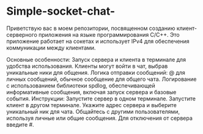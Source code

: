 # Simple-socket-chat-
Приветствую вас в моем репозитории, посвященном созданию клиент-серверного приложения на языке программирования C/C++.
Это приложение работает на сокетах и использует IPv4 для обеспечения коммуникации между клиентами.

Основные особенности:
Запуск сервера и клиента в терминале для удобства использования.
Клиенты могут войти в чат, выбрав уникальные ники для общения.
Логика отправки сообщений: @ для личных сообщений, обычное сообщение для общего чата.
Логирование с использованием библиотеки spdlog, обеспечивающей информативные сообщения, включая запуск сервера и базовые события.
Инструкции:
Запустите сервер в одном терминале.
Запустите клиент в другом терминале.
Укажите адрес сервера и выберите уникальный ник для чата.
Общайтесь с другими пользователями, используя личные или общие сообщения.
Для отключения от сервера введите #.

